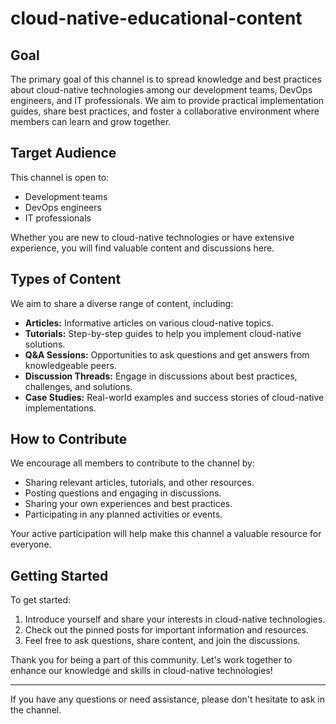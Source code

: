 # cloud-native-educational-content

## Goal

The primary goal of this channel is to spread knowledge and best practices about cloud-native technologies among our development teams, DevOps engineers, and IT professionals. We aim to provide practical implementation guides, share best practices, and foster a collaborative environment where members can learn and grow together.

## Target Audience

This channel is open to:
- Development teams
- DevOps engineers
- IT professionals

Whether you are new to cloud-native technologies or have extensive experience, you will find valuable content and discussions here.

## Types of Content

We aim to share a diverse range of content, including:
- **Articles:** Informative articles on various cloud-native topics.
- **Tutorials:** Step-by-step guides to help you implement cloud-native solutions.
- **Q&A Sessions:** Opportunities to ask questions and get answers from knowledgeable peers.
- **Discussion Threads:** Engage in discussions about best practices, challenges, and solutions.
- **Case Studies:** Real-world examples and success stories of cloud-native implementations.

## How to Contribute

We encourage all members to contribute to the channel by:
- Sharing relevant articles, tutorials, and other resources.
- Posting questions and engaging in discussions.
- Sharing your own experiences and best practices.
- Participating in any planned activities or events.

Your active participation will help make this channel a valuable resource for everyone.

## Getting Started

To get started:
1. Introduce yourself and share your interests in cloud-native technologies.
2. Check out the pinned posts for important information and resources.
3. Feel free to ask questions, share content, and join the discussions.

Thank you for being a part of this community. Let's work together to enhance our knowledge and skills in cloud-native technologies!

---

If you have any questions or need assistance, please don't hesitate to ask in the channel.

